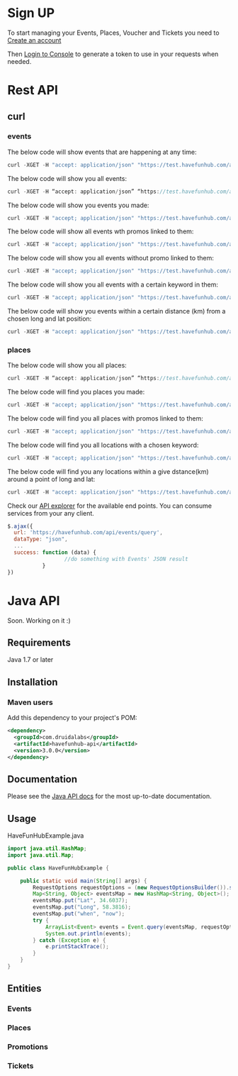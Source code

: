 # Sign UP

To start managing your Events, Places, Voucher and Tickets you need to [Create an account](https://havefunhub.com/tickets.html ) 

Then [Login to Console](https://organiser.havefunhub.com) to generate a token to use in your requests when needed.

# Rest API

## curl
### events

The below code will show events that are happening at any time:

```javascript
curl -XGET -H "accept: application/json" "https://test.havefunhub.com/api/events/query?when=any"
```

The below code will show you all events:
```javascript
curl -XGET -H “accept: application/json” “https://test.havefunhub.com/api/events/query”
```
The below code will show you events you made:
```javascript
curl -XGET -H "accept; application/json" "https://test.havefunhub.com/api/events/query?user=your_username"
```
The below code will show all events wth promos linked to them:
```javascript
curl -XGET -H "accept; application/json" "https://test.havefunhub.com/api/users/query?hasPromo=true"
```
The below code will show you all events without promo linked to them:
```javascript
curl -XGET -H "accept; application/json" "https://test.havefunhub.com/api/users/query?hasPromo=false"
```
The below code will show you all events with a certain keyword in them:
```javascript
curl -XGET -H "accept; application/json" "https://test.havefunhub.com/api/events/query?q= YOUR KEYWORD HERE"
```
The below code will show you events within a certain distance (km) from a chosen long and lat position:
```javascript
curl -XGET -H "accept: application/json" "https://test.havefunhub.com/api/events/query?Lat=1&Long=1&Dist=100"
```

### places


The below code will show you all places:
 ```javascript
 curl -XGET -H “accept: application/json” “https://test.havefunhub.com/api/places/query”
 ```
 The below code will find you places you made:
```javascript
curl -XGET -H "accept; application/json" "https://test.havefunhub.com/api/places/query?user=Your_user_name_here"
 ```
 The below code will find you all places with promos linked to them:
 ```javascript
 curl -XGET -H "accept; application/json" "https://test.havefunhub.com/api/places/query?hasPromo=true"
 ```
 The below code will find you all locations with a chosen keyword:
 ```javascript
 curl -XGET -H "accept; application/json" "https://test.havefunhub.com/api/places/query?q= YOUR KEYWORD HERE"
```
 The below code will find you any locations within a give dstance(km) around a point of long and lat:
```javascript
curl -XGET -H "accept: application/json" "https://test.havefunhub.com/api/places/query?Lat=1&Long=1&Dist=1000"
```



Check our [API explorer](https://havefunhub.com/api-doc) for the available end points. You can consume services from your any client.
```javascript
$.ajax({
  url: 'https://havefunhub.com/api/events/query',
  dataType: "json",
  ...
  success: function (data) {
                  //do something with Events' JSON result
           }
})
```
# Java API

Soon. Working on it :) 

## Requirements

Java 1.7 or later

## Installation

### Maven users

Add this dependency to your project's POM:

```xml
<dependency>
  <groupId>com.druidalabs</groupId>
  <artifactId>havefunhub-api</artifactId>
  <version>3.0.0</version>
</dependency>
```
## Documentation

Please see the [Java API docs](http://druidalabs.com) for the most up-to-date documentation.

## Usage

HaveFunHubExample.java

```java
import java.util.HashMap;
import java.util.Map;

public class HaveFunHubExample {

    public static void main(String[] args) {
        RequestOptions requestOptions = (new RequestOptionsBuilder()).setApiKey("YOUR-SECRET-KEY").build();
        Map<String, Object> eventsMap = new HashMap<String, Object>();
        eventsMap.put("Lat", 34.6037); 
        eventsMap.put("Long", 58.3816);
        eventsMap.put("when", "now");
        try {
            ArrayList<Event> events = Event.query(eventsMap, requestOptions);
            System.out.println(events);
        } catch (Exception e) {
            e.printStackTrace();
        }
    }
}
```

## Entities
### Events
### Places
### Promotions
### Tickets
